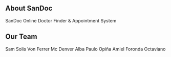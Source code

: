 ## About SanDoc

SanDoc
Online Doctor Finder & Appointment System


## Our Team
Sam Solis
Von Ferrer
Mc Denver Alba
Paulo Opiña
Amiel Foronda Octaviano

